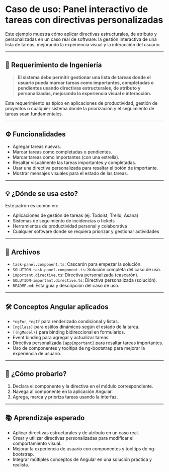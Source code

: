 # Caso de uso: Panel interactivo de tareas con directivas personalizadas

Este ejemplo muestra cómo aplicar directivas estructurales, de atributo y personalizadas en un caso real de software: la gestión interactiva de una lista de tareas, mejorando la experiencia visual y la interacción del usuario.

---

## 📝 Requerimiento de Ingeniería

> **El sistema debe permitir gestionar una lista de tareas donde el usuario pueda marcar tareas como importantes, completadas o pendientes usando directivas estructurales, de atributo y personalizadas, mejorando la experiencia visual e interacción.**

Este requerimiento es típico en aplicaciones de productividad, gestión de proyectos o cualquier sistema donde la priorización y el seguimiento de tareas sean fundamentales.

---

## ⚙️ Funcionalidades

- Agregar tareas nuevas.
- Marcar tareas como completadas o pendientes.
- Marcar tareas como importantes (con una estrella).
- Resaltar visualmente las tareas importantes y completadas.
- Usar una directiva personalizada para resaltar el botón de importante.
- Mostrar mensajes visuales para el estado de las tareas.

---

## 💡 ¿Dónde se usa esto?

Este patrón es común en:

- Aplicaciones de gestión de tareas (ej. Todoist, Trello, Asana)
- Sistemas de seguimiento de incidencias o tickets
- Herramientas de productividad personal y colaborativa
- Cualquier software donde se requiera priorizar y gestionar actividades

---

## 📂 Archivos

- `task-panel.component.ts`: Cascarón para empezar la solución.
- `SOLUTION-task-panel.component.ts`: Solución completa del caso de uso.
- `important.directive.ts`: Directiva personalizada (cascarón).
- `SOLUTION-important.directive.ts`: Directiva personalizada (solución).
- `README.md`: Esta guía y descripción del caso de uso.

---

## 🛠️ Conceptos Angular aplicados

- `*ngFor`, `*ngIf` para renderizado condicional y listas.
- `[ngClass]` para estilos dinámicos según el estado de la tarea.
- `[(ngModel)]` para binding bidireccional en formularios.
- Event binding para agregar y actualizar tareas.
- Directiva personalizada `[appImportant]` para resaltar tareas importantes.
- Uso de componentes y tooltips de ng-bootstrap para mejorar la experiencia de usuario.

---

## 🚀 ¿Cómo probarlo?

1. Declara el componente y la directiva en el módulo correspondiente.
2. Navega al componente en la aplicación Angular.
3. Agrega, marca y prioriza tareas usando la interfaz.

---

## 📚 Aprendizaje esperado

- Aplicar directivas estructurales y de atributo en un caso real.
- Crear y utilizar directivas personalizadas para modificar el comportamiento visual.
- Mejorar la experiencia de usuario con componentes y tooltips de ng-bootstrap.
- Integrar múltiples conceptos de Angular en una solución práctica y realista.
